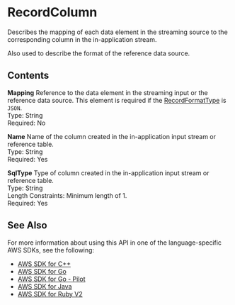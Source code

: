 # RecordColumn<a name="API_RecordColumn"></a>

Describes the mapping of each data element in the streaming source to the corresponding column in the in\-application stream\.

Also used to describe the format of the reference data source\.

## Contents<a name="API_RecordColumn_Contents"></a>

 **Mapping**   <a name="analytics-Type-RecordColumn-Mapping"></a>
Reference to the data element in the streaming input or the reference data source\. This element is required if the [RecordFormatType](https://docs.aws.amazon.com/kinesisanalytics/latest/dev/API_RecordFormat.html#analytics-Type-RecordFormat-RecordFormatTypel) is `JSON`\.  
Type: String  
Required: No

 **Name**   <a name="analytics-Type-RecordColumn-Name"></a>
Name of the column created in the in\-application input stream or reference table\.  
Type: String  
Required: Yes

 **SqlType**   <a name="analytics-Type-RecordColumn-SqlType"></a>
Type of column created in the in\-application input stream or reference table\.  
Type: String  
Length Constraints: Minimum length of 1\.  
Required: Yes

## See Also<a name="API_RecordColumn_SeeAlso"></a>

For more information about using this API in one of the language\-specific AWS SDKs, see the following:
+  [AWS SDK for C\+\+](https://docs.aws.amazon.com/goto/SdkForCpp/kinesisanalytics-2015-08-14/RecordColumn) 
+  [AWS SDK for Go](https://docs.aws.amazon.com/goto/SdkForGoV1/kinesisanalytics-2015-08-14/RecordColumn) 
+  [AWS SDK for Go \- Pilot](https://docs.aws.amazon.com/goto/SdkForGoPilot/kinesisanalytics-2015-08-14/RecordColumn) 
+  [AWS SDK for Java](https://docs.aws.amazon.com/goto/SdkForJava/kinesisanalytics-2015-08-14/RecordColumn) 
+  [AWS SDK for Ruby V2](https://docs.aws.amazon.com/goto/SdkForRubyV2/kinesisanalytics-2015-08-14/RecordColumn) 